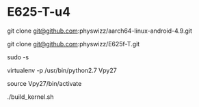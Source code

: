 
# E625-T-u4


git clone git@github.com:physwizz/aarch64-linux-android-4.9.git

git clone git@github.com:physwizz/E625f-T.git


sudo -s


virtualenv -p /usr/bin/python2.7 Vpy27

source Vpy27/bin/activate

./build_kernel.sh

